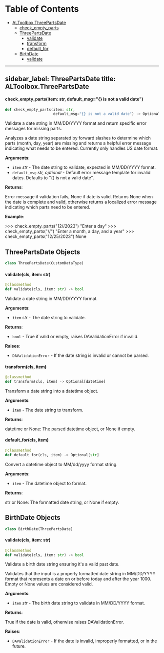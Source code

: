 # Table of Contents

* [ALToolbox.ThreePartsDate](#ALToolbox.ThreePartsDate)
  * [check\_empty\_parts](#ALToolbox.ThreePartsDate.check_empty_parts)
  * [ThreePartsDate](#ALToolbox.ThreePartsDate.ThreePartsDate)
    * [validate](#ALToolbox.ThreePartsDate.ThreePartsDate.validate)
    * [transform](#ALToolbox.ThreePartsDate.ThreePartsDate.transform)
    * [default\_for](#ALToolbox.ThreePartsDate.ThreePartsDate.default_for)
  * [BirthDate](#ALToolbox.ThreePartsDate.BirthDate)
    * [validate](#ALToolbox.ThreePartsDate.BirthDate.validate)

---
sidebar_label: ThreePartsDate
title: ALToolbox.ThreePartsDate
---

<a id="ALToolbox.ThreePartsDate.check_empty_parts"></a>

#### check\_empty\_parts(item: str, default\_msg="{} is not a valid date")

```python
def check_empty_parts(item: str,
                      default_msg="{} is not a valid date") -> Optional[str]
```

Validate a date string in MM/DD/YYYY format and return specific error messages for missing parts.

Analyzes a date string separated by forward slashes to determine which parts
(month, day, year) are missing and returns a helpful error message indicating
what needs to be entered. Currently only handles US date format.

**Arguments**:

- `item` _str_ - The date string to validate, expected in MM/DD/YYYY format.
- `default_msg` _str, optional_ - Default error message template for invalid dates.
  Defaults to &quot;\{\} is not a valid date&quot;.
  

**Returns**:

  Error message if validation fails, None if date is valid.
  Returns None when the date is complete and valid, otherwise returns
  a localized error message indicating which parts need to be entered.
  

**Example**:

  &gt;&gt;&gt; check_empty_parts(&quot;12//2023&quot;)
  &quot;Enter a day&quot;
  &gt;&gt;&gt; check_empty_parts(&quot;//&quot;)
  &quot;Enter a month, a day, and a year&quot;
  &gt;&gt;&gt; check_empty_parts(&quot;12/25/2023&quot;)
  None

<a id="ALToolbox.ThreePartsDate.ThreePartsDate"></a>

## ThreePartsDate Objects

```python
class ThreePartsDate(CustomDataType)
```

<a id="ALToolbox.ThreePartsDate.ThreePartsDate.validate"></a>

#### validate(cls, item: str)

```python
@classmethod
def validate(cls, item: str) -> bool
```

Validate a date string in MM/DD/YYYY format.

**Arguments**:

- `item` _str_ - The date string to validate.
  

**Returns**:

- `bool` - True if valid or empty, raises DAValidationError if invalid.
  

**Raises**:

- `DAValidationError` - If the date string is invalid or cannot be parsed.

<a id="ALToolbox.ThreePartsDate.ThreePartsDate.transform"></a>

#### transform(cls, item)

```python
@classmethod
def transform(cls, item) -> Optional[datetime]
```

Transform a date string into a datetime object.

**Arguments**:

- `item` - The date string to transform.
  

**Returns**:

  datetime or None: The parsed datetime object, or None if empty.

<a id="ALToolbox.ThreePartsDate.ThreePartsDate.default_for"></a>

#### default\_for(cls, item)

```python
@classmethod
def default_for(cls, item) -> Optional[str]
```

Convert a datetime object to MM/dd/yyyy format string.

**Arguments**:

- `item` - The datetime object to format.
  

**Returns**:

  str or None: The formatted date string, or None if empty.

<a id="ALToolbox.ThreePartsDate.BirthDate"></a>

## BirthDate Objects

```python
class BirthDate(ThreePartsDate)
```

<a id="ALToolbox.ThreePartsDate.BirthDate.validate"></a>

#### validate(cls, item: str)

```python
@classmethod
def validate(cls, item: str) -> bool
```

Validate a birth date string ensuring it&#x27;s a valid past date.

Validates that the input is a properly formatted date string in MM/DD/YYYY
format that represents a date on or before today and after the year 1000.
Empty or None values are considered valid.

**Arguments**:

- `item` _str_ - The birth date string to validate in MM/DD/YYYY format.
  

**Returns**:

  True if the date is valid, otherwise raises DAValidationError.
  

**Raises**:

- `DAValidationError` - If the date is invalid, improperly formatted,
  or in the future.

